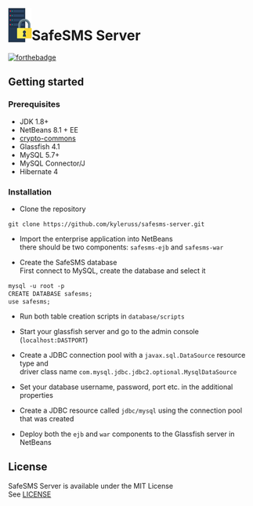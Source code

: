 <img src="preview/AppIcon.png" align="left" />

# SafeSMS Server

[![forthebadge](https://forthebadge.com/images/badges/made-with-java.svg)](https://forthebadge.com)

## Getting started

### Prerequisites
- JDK 1.8+
- NetBeans 8.1 + EE
- [crypto-commons](https://github.com/kyleruss/crypto-commons)
- Glassfish 4.1
- MySQL 5.7+
- MySQL Connector/J
- Hibernate 4

### Installation
- Clone the repository
```
git clone https://github.com/kyleruss/safesms-server.git
```

- Import the enterprise application into NetBeans  
there should be two components: `safesms-ejb` and `safesms-war`

- Create the SafeSMS database  
First connect to MySQL, create the database and select it
```
mysql -u root -p
CREATE DATABASE safesms;
use safesms;
```
- Run both table creation scripts in `database/scripts`

- Start your glassfish server and go to the admin console (`localhost:DASTPORT`)
- Create a JDBC connection pool with a `javax.sql.DataSource` resource type and  
driver class name `com.mysql.jdbc.jdbc2.optional.MysqlDataSource`
- Set your database username, password, port etc. in the additional properties
- Create a JDBC resource called `jdbc/mysql` using the connection pool that was created
- Deploy both the `ejb` and `war` components to the Glassfish server in NetBeans 



## License
SafeSMS Server is available under the MIT License  
See [LICENSE](LICENSE)
